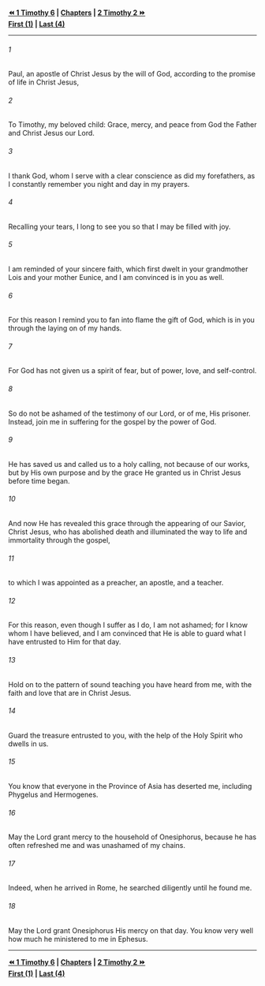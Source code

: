   
**[⏪ 1 Timothy 6](../44.54%201%20Timothy/1%20Timothy%206.md) | [Chapters](./_index.md) | [2 Timothy 2 ⏩](./2%20Timothy%202.md)**  
**[First (1)](2%20Timothy%201.md) | [Last (4)](./2%20Timothy%204.md)**  
  
---  
  
###### 1  
Paul, an apostle of Christ Jesus by the will of God, according to the promise of life in Christ Jesus,  
  
###### 2  
To Timothy, my beloved child: Grace, mercy, and peace from God the Father and Christ Jesus our Lord.  
  
###### 3  
I thank God, whom I serve with a clear conscience as did my forefathers, as I constantly remember you night and day in my prayers.  
  
###### 4  
Recalling your tears, I long to see you so that I may be filled with joy.  
  
###### 5  
I am reminded of your sincere faith, which first dwelt in your grandmother Lois and your mother Eunice, and I am convinced is in you as well.  
  
###### 6  
For this reason I remind you to fan into flame the gift of God, which is in you through the laying on of my hands.  
  
###### 7  
For God has not given us a spirit of fear, but of power, love, and self-control.  
  
###### 8  
So do not be ashamed of the testimony of our Lord, or of me, His prisoner. Instead, join me in suffering for the gospel by the power of God.  
  
###### 9  
He has saved us and called us to a holy calling, not because of our works, but by His own purpose and by the grace He granted us in Christ Jesus before time began.  
  
###### 10  
And now He has revealed this grace through the appearing of our Savior, Christ Jesus, who has abolished death and illuminated the way to life and immortality through the gospel,  
  
###### 11  
to which I was appointed as a preacher, an apostle, and a teacher.  
  
###### 12  
For this reason, even though I suffer as I do, I am not ashamed; for I know whom I have believed, and I am convinced that He is able to guard what I have entrusted to Him for that day.  
  
###### 13  
Hold on to the pattern of sound teaching you have heard from me, with the faith and love that are in Christ Jesus.  
  
###### 14  
Guard the treasure entrusted to you, with the help of the Holy Spirit who dwells in us.  
  
###### 15  
You know that everyone in the Province of Asia has deserted me, including Phygelus and Hermogenes.  
  
###### 16  
May the Lord grant mercy to the household of Onesiphorus, because he has often refreshed me and was unashamed of my chains.  
  
###### 17  
Indeed, when he arrived in Rome, he searched diligently until he found me.  
  
###### 18  
May the Lord grant Onesiphorus His mercy on that day. You know very well how much he ministered to me in Ephesus.  
  
  
---  
  
**[⏪ 1 Timothy 6](../44.54%201%20Timothy/1%20Timothy%206.md) | [Chapters](./_index.md) | [2 Timothy 2 ⏩](./2%20Timothy%202.md)**  
**[First (1)](2%20Timothy%201.md) | [Last (4)](./2%20Timothy%204.md)**  
  
